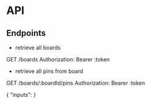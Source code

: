 # API

## Endpoints

- retrieve all boards

GET /boards
Authorization: Bearer :token

- retrieve all pins from board

GET /boards/:boardId/pins
Authorization: Bearer :token

{
    "inputs": 
}


